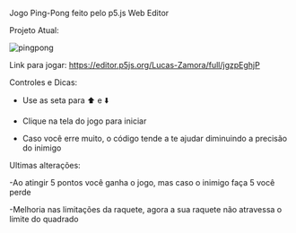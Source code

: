 Jogo Ping-Pong feito pelo p5.js Web Editor

Projeto Atual: 

![pingpong](https://user-images.githubusercontent.com/78884190/115148997-6222e980-a038-11eb-886a-bfc6cf7b6df1.png)

Link para jogar: https://editor.p5js.org/Lucas-Zamora/full/jgzpEghjP

Controles e Dicas: 
- Use as seta para ⬆️ e ⬇️

- Clique na tela do jogo para iniciar

- Caso você erre muito, o código tende a te ajudar diminuindo a precisão do inimigo

Ultimas alterações: 

-Ao atingir 5 pontos você ganha o jogo, mas caso o inimigo faça 5 você perde

-Melhoria nas limitações da raquete, agora a sua raquete não atravessa o limite do quadrado



